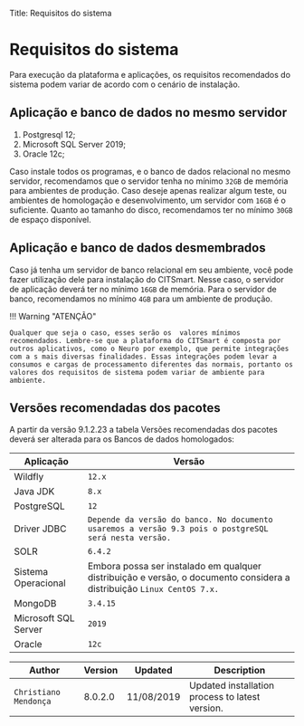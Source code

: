 Title: Requisitos do sistema

# Requisitos do sistema

Para execução da plataforma e aplicações, os requisitos recomendados do sistema podem variar de acordo com o cenário de instalação.

## Aplicação e banco de dados no mesmo servidor


1.	Postgresql 12;
2.	Microsoft SQL Server 2019;
3.	Oracle 12c;

Caso instale todos os programas, e o banco de dados relacional no mesmo servidor, recomendamos que o servidor tenha no mínimo `32GB` de memória para ambientes de produção. Caso deseje apenas realizar algum teste, ou ambientes de homologação e desenvolvimento, um servidor com `16GB` é o suficiente. Quanto ao tamanho do disco, recomendamos ter no mínimo `30GB` de espaço disponível.

## Aplicação e banco de dados desmembrados

Caso já tenha um servidor de banco relacional em seu ambiente, você pode fazer utilização dele para instalação do CITSmart. Nesse caso, o servidor de aplicação deverá ter no mínimo `16GB` de memória. Para o servidor de banco, recomendamos no mínimo `4GB` para um ambiente de produção.

!!! Warning "ATENÇÃO"

    Qualquer que seja o caso, esses serão os  valores mínimos recomendados. Lembre-se que a plataforma do CITSmart é composta por outros aplicativos, como o Neuro por exemplo, que permite integrações com a s mais diversas finalidades. Essas integrações podem levar a consumos e cargas de processamento diferentes das normais, portanto os valores dos requisitos de sistema podem variar de ambiente para ambiente.   

## Versões recomendadas dos pacotes

A partir da versão 9.1.2.23 a tabela Versões recomendadas dos pacotes deverá ser alterada para os Bancos de dados homologados:

|Aplicação         | Versão   |
-------------- | ------ |
|Wildfly | `12.x` |
|Java JDK | `8.x` |
|PostgreSQL | `12` |
|Driver JDBC |`Depende da versão do banco. No documento usaremos a versão 9.3 pois o postgreSQL será nesta versão.` |
|SOLR | `6.4.2` |
|Sistema Operacional| Embora possa ser instalado em qualquer distribuição e versão, o documento considera a distribuição `Linux CentOS 7.x.`   |
MongoDB   | `3.4.15`|
|Microsoft SQL Server|`2019`|
|Oracle| `12c`|



Author         | Version   | Updated             | Description
-------------- | ------ | ------------------- | -----------
`Christiano Mendonça` | 8.0.2.0 | 11/08/2019| Updated installation process to latest version.
